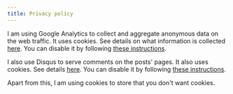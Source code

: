 ```yaml
---
title: Privacy policy
---
```

I am using Google Analytics to collect and aggregate anonymous data on the web traffic. It uses cookies. See details on what information is collected [here](https://policies.google.com/technologies/partner-sites). You can disable it by following [these instructions](https://tools.google.com/dlpage/gaoptout).

I also use Disqus to serve comments on the posts' pages. It also uses cookies. See details [here](https://help.disqus.com/en/articles/1717103-disqus-privacy-policy). You can disable it by following [these instructions](https://disqus.com/data-sharing-settings/).

Apart from this, I am using cookies to store that you don't want cookies.

